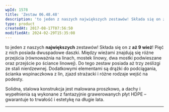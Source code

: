 ```yaml
---
wpId: 1578
title: 'Zestaw 06.48.48'
description: 'to jeden z naszych największych zestawów! Składa się on z aż 9 wież! Pięć z nich posiada dwuspadowe daszki. Między wieżami znajdują się różne przejścia (równoważnia na linach, mostek linowy, dwa mostki podwieszane oraz przejście po ściance linowej). Do tego zestaw posiada aż trzy ześlizgi ze stali nierdzewnej. Dodatkowymi elementami są drążki do podciągania, ścianka ...'
type: product
createdAt: 2017-08-17T07:56:50
modifiedAt: 2024-02-29T15:35:08
---
```



to jeden z naszych **największych** zestawów! Składa się on z **aż 9 wież**! Pięć z nich posiada dwuspadowe daszki. Między wieżami znajdują się różne przejścia (równoważnia na linach, mostek linowy, dwa mostki podwieszane oraz przejście po ściance linowej). Do tego zestaw posiada aż trzy ześlizgi ze stali nierdzewnej. Dodatkowymi elementami są drążki do podciągania, ścianka wspinaczkowa z lin, zjazd strażacki i różne rodzaje wejść na podesty.

Solidna, stalowa konstrukcja jest malowana proszkowo, a dachy i wypełnienia są wykonane z fantazyjnie grawerowanych płyt HDPE – gwarantuje to trwałość i estetykę na długie lata.

* * *